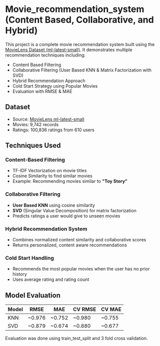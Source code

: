 # Movie_recommendation_system (Content Based, Collaborative, and Hybrid)

This project is a complete movie recommendation system built using the [MovieLens Dataset (ml-latest-small)](https://grouplens.org/datasets/movielens/). It demonstrates multiple recommendation techniques including:

- Content Based Filtering
- Collaborative Filtering (User Based KNN & Matrix Factorization with SVD)
- Hybrid Recommendation Approach
- Cold Start Strategy using Popular Movies
- Evaluation with RMSE & MAE

 ## Dataset
- Source: [MovieLens ml-latest-small](https://grouplens.org/datasets/movielens/)
- Movies: 9,742 records
- Ratings: 100,836 ratings from 610 users

 ## Techniques Used

  ### Content-Based Filtering
  - TF-IDF Vectorization on movie titles
  - Cosine Similarity to find similar movies
  - Example: Recommending movies similar to **"Toy Story"**
  
  ### Collaborative Filtering
  - **User Based KNN** using cosine similarity
  - **SVD** (Singular Value Decomposition) for matrix factorization
  - Predicts ratings a user would give to unseen movies
  
  ### Hybrid Recommendation System
  - Combines normalized content similarity and collaborative scores
  - Returns personalized, content aware recommendations
  
  ### Cold Start Handling
  - Recommends the most popular movies when the user has no prior history
  - Uses average rating and rating count


## Model Evaluation

| Model | RMSE | MAE | CV RMSE | CV MAE |
|-------|------|-----|---------|--------|
| KNN   | ~0.976 | ~0.752 | ~0.980 | ~0.755 |
| SVD   | ~0.879 | ~0.674 | ~0.880 | ~0.677 |

Evaluation was done using train_test_split and 3 fold cross validation.
